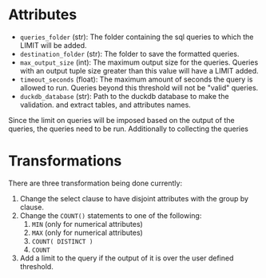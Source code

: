 # Attributes

- `queries_folder` (str): The folder containing the sql queries to
    which the LIMIT will be added.
- `destination_folder` (str): The folder to save the formatted queries.
- `max_output_size` (int): The maximum output size for the queries. Queries
    with an output tuple size greater than this value will have a LIMIT added.
- `timeout_seconds` (float): The maximum amount of seconds the query is 
allowed to run. Queries beyond this threshold will not be "valid" queries.
- `duckdb_database` (str): Path to the duckdb database to make the validation.
and extract tables, and attributes names.

Since the limit on queries will be imposed based on the output of the queries,
the queries need to be run. Additionally to collecting the queries 

# Transformations

There are three transformation being done currently:
1. Change the select clause to have disjoint attributes with the 
group by clause.
1. Change the `COUNT()` statements to one of the following:
    1. `MIN` (only for numerical attributes)
    1. `MAX` (only for numerical attributes)
    1. `COUNT( DISTINCT )`
    1. `COUNT`
1. Add a limit to the query if the output of it is over the user defined 
threshold.